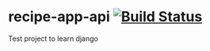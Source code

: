 # recipe-app-api [![Build Status](https://travis-ci.org/JesusEduardo2028/recipe-app-api.svg?branch=master)](https://travis-ci.org/JesusEduardo2028/recipe-app-api)

Test project to learn django
